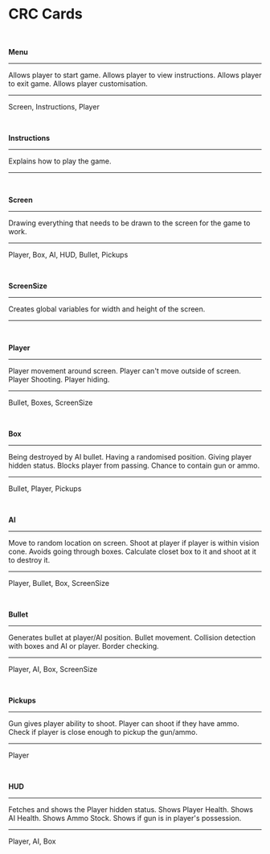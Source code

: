 <h1> CRC Cards </h1>

<p>&nbsp;</p>

**Menu**
__________________________________
Allows player to start game.
Allows player to view instructions.
Allows player to exit game.
Allows player customisation.
__________________________________
Screen, Instructions, Player

<p>&nbsp;</p>

**Instructions**
__________________________________
Explains how to play the game.
__________________________________

<p>&nbsp;</p>

**Screen**
__________________________________
Drawing everything that needs to be drawn to the screen for the game to work.
__________________________________
Player, Box, AI, HUD, Bullet, Pickups

<p>&nbsp;</p>

**ScreenSize**
__________________________________
Creates global variables for width and height of the screen.
__________________________________

<p>&nbsp;</p>

**Player**
__________________________________
Player movement around screen.
Player can't move outside of screen.
Player Shooting.
Player hiding.
__________________________________
Bullet, Boxes, ScreenSize

<p>&nbsp;</p>

**Box**
__________________________________
Being destroyed by AI bullet.
Having a randomised position.
Giving player hidden status.
Blocks player from passing.
Chance to contain gun or ammo.
__________________________________
Bullet, Player, Pickups

<p>&nbsp;</p>

**AI**
__________________________________
Move to random location on screen.
Shoot at player if player is within vision cone.
Avoids going through boxes.
Calculate closet box to it and shoot at it to destroy it.
__________________________________
Player, Bullet, Box, ScreenSize

<p>&nbsp;</p>

**Bullet**
__________________________________
Generates bullet at player/AI position.
Bullet movement.
Collision detection with boxes and AI or player.
Border checking.
__________________________________
Player, AI, Box, ScreenSize

<p>&nbsp;</p>

**Pickups**
__________________________________
Gun gives player ability to shoot.
Player can shoot if they have ammo.
Check if player is close enough to pickup the gun/ammo.
__________________________________
Player

<p>&nbsp;</p>

**HUD**
__________________________________
Fetches and shows the Player hidden status.
Shows Player Health.
Shows AI Health.
Shows Ammo Stock.
Shows if gun is in player's possession.
__________________________________
Player, AI, Box
